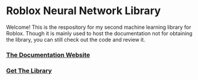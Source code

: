 # Roblox Neural Network Library
Welcome! This is the respository for my second machine learning library for Roblox. Though it is mainly used to host the documentation not for obtaining the library, you can still check out the code and review it.

### [The Documentation Website](https://kironte.github.io/Roblox-Neural-Network-Library/)

### [Get The Library](https://www.roblox.com/library/5951897165/Roblox-Neural-Network-Library-V2-0)
